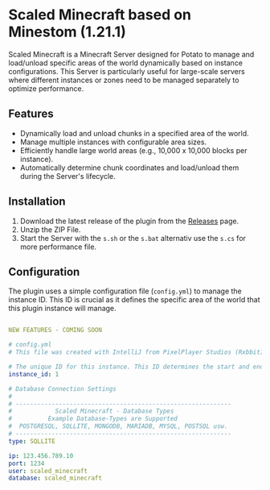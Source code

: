 # Scaled Minecraft based on Minestom (1.21.1)

Scaled Minecraft is a Minecraft Server designed for Potato to manage and load/unload specific areas of the world dynamically based on instance configurations. This Server is particularly useful for large-scale servers where different instances or zones need to be managed separately to optimize performance.

## Features

- Dynamically load and unload chunks in a specified area of the world.
- Manage multiple instances with configurable area sizes.
- Efficiently handle large world areas (e.g., 10,000 x 10,000 blocks per instance).
- Automatically determine chunk coordinates and load/unload them during the Server's lifecycle.

## Installation

1. Download the latest release of the plugin from the [Releases](https://github.com/ppstudiosdev/scaled_minecraft/releases) page.
2. Unzip the ZIP File.
3. Start the Server with the `s.sh` or the `s.bat` alternativ use the `s.cs` for more performance file.

## Configuration

The plugin uses a simple configuration file (`config.yml`) to manage the instance ID. This ID is crucial as it defines the specific area of the world that this plugin instance will manage.

```yaml

NEW FEATURES - COMING SOON

# config.yml
# This file was created with IntelliJ from PixelPlayer Studios (RxbbitIT) Discord: rxbbit.it

# The unique ID for this instance. This ID determines the start and end coordinates for the area managed by this instance.
instance_id: 1

# Database Connection Settings
#
# ------------------------------------------------------------
#            Scaled Minecraft - Database Types 
#          Example Database-Types are Supported
#  POSTGRESQL, SQLLITE, MONGODB, MARIADB, MYSQL, POSTSQL usw.
# ------------------------------------------------------------
type: SQLLITE

ip: 123.456.789.10
port: 1234
user: scaled_minecraft
database: scaled_minecraft
